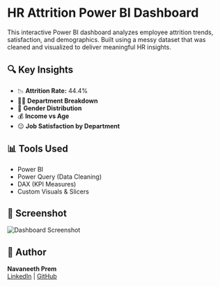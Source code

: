 # HR Attrition Power BI Dashboard

This interactive Power BI dashboard analyzes employee attrition trends, satisfaction, and demographics. Built using a messy dataset that was cleaned and visualized to deliver meaningful HR insights.

## 🔍 Key Insights
- 📉 **Attrition Rate:** 44.4%
- 🧑‍💼 **Department Breakdown**
- 👥 **Gender Distribution**
- 💰 **Income vs Age**
- 😐 **Job Satisfaction by Department**

## 📊 Tools Used
- Power BI
- Power Query (Data Cleaning)
- DAX (KPI Measures)
- Custom Visuals & Slicers

## 📸 Screenshot
![Dashboard Screenshot](images/dashboard_screenshot.png)

## 👤 Author
**Navaneeth Prem**  
[LinkedIn](www.linkedin.com/in/navaneeth-prem-66a154352) | [GitHub](https://github.com/navaneethprem)

